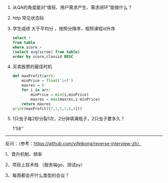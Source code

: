 1. 从QA的角度能对“值班、用户需求产生、需求闭环”能做什么？
2. http  常见状态码
3. 学生成绩 大于平均分 ，按照分降序，按照课程id升序
   ```sql
   select * 
   from table
   where score >
   (select avg(scroe) from table)
   order by score,classid DESC
   ```
4. 买卖股票的最佳时机
   ```python
   def maxProfit(arr):
       minPrice = float('inf')
       maxres = 0
       for i in arr:
           minPrice = min(i,minPrice)
           maxres = max(maxres,i-minPrice)
       return maxres
   print(maxProfit([7,1,5,3,6,4]))
   ```
5. 1只虫子每2秒分裂1次，2分钟填满瓶子，2只虫子要多久？
   
   1'58''


---

反问：（参考：https://github.com/yifeikong/reverse-interview-zh）

1、晋升机制、频率

2、项目上技术栈 （服务端go，测试py）

3、每周都会开什么类型的会议？
